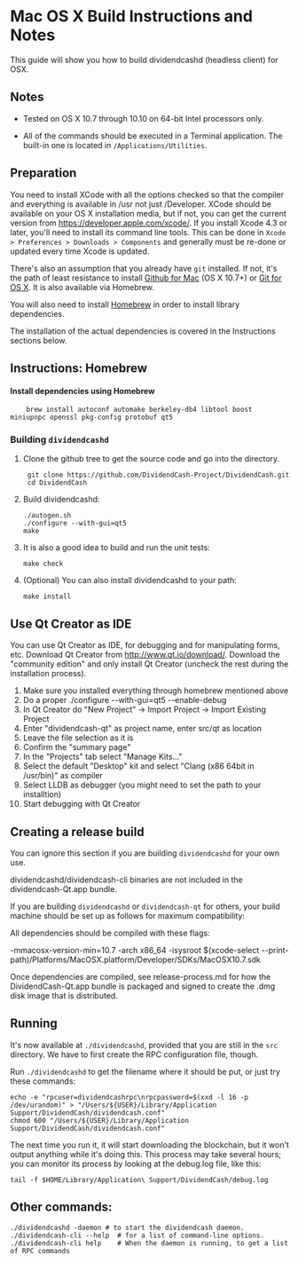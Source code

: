 Mac OS X Build Instructions and Notes
====================================
This guide will show you how to build dividendcashd (headless client) for OSX.

Notes
-----

* Tested on OS X 10.7 through 10.10 on 64-bit Intel processors only.

* All of the commands should be executed in a Terminal application. The
built-in one is located in `/Applications/Utilities`.

Preparation
-----------

You need to install XCode with all the options checked so that the compiler
and everything is available in /usr not just /Developer. XCode should be
available on your OS X installation media, but if not, you can get the
current version from https://developer.apple.com/xcode/. If you install
Xcode 4.3 or later, you'll need to install its command line tools. This can
be done in `Xcode > Preferences > Downloads > Components` and generally must
be re-done or updated every time Xcode is updated.

There's also an assumption that you already have `git` installed. If
not, it's the path of least resistance to install [Github for Mac](https://mac.github.com/)
(OS X 10.7+) or
[Git for OS X](https://code.google.com/p/git-osx-installer/). It is also
available via Homebrew.

You will also need to install [Homebrew](http://brew.sh) in order to install library
dependencies.

The installation of the actual dependencies is covered in the Instructions
sections below.

Instructions: Homebrew
----------------------

#### Install dependencies using Homebrew

        brew install autoconf automake berkeley-db4 libtool boost miniupnpc openssl pkg-config protobuf qt5

### Building `dividendcashd`

1. Clone the github tree to get the source code and go into the directory.

        git clone https://github.com/DividendCash-Project/DividendCash.git
        cd DividendCash

2.  Build dividendcashd:

        ./autogen.sh
        ./configure --with-gui=qt5
        make

3.  It is also a good idea to build and run the unit tests:

        make check

4.  (Optional) You can also install dividendcashd to your path:

        make install

Use Qt Creator as IDE
------------------------
You can use Qt Creator as IDE, for debugging and for manipulating forms, etc.
Download Qt Creator from http://www.qt.io/download/. Download the "community edition" and only install Qt Creator (uncheck the rest during the installation process).

1. Make sure you installed everything through homebrew mentioned above
2. Do a proper ./configure --with-gui=qt5 --enable-debug
3. In Qt Creator do "New Project" -> Import Project -> Import Existing Project
4. Enter "dividendcash-qt" as project name, enter src/qt as location
5. Leave the file selection as it is
6. Confirm the "summary page"
7. In the "Projects" tab select "Manage Kits..."
8. Select the default "Desktop" kit and select "Clang (x86 64bit in /usr/bin)" as compiler
9. Select LLDB as debugger (you might need to set the path to your installtion)
10. Start debugging with Qt Creator

Creating a release build
------------------------
You can ignore this section if you are building `dividendcashd` for your own use.

dividendcashd/dividendcash-cli binaries are not included in the dividendcash-Qt.app bundle.

If you are building `dividendcashd` or `dividendcash-qt` for others, your build machine should be set up
as follows for maximum compatibility:

All dependencies should be compiled with these flags:

 -mmacosx-version-min=10.7
 -arch x86_64
 -isysroot $(xcode-select --print-path)/Platforms/MacOSX.platform/Developer/SDKs/MacOSX10.7.sdk

Once dependencies are compiled, see release-process.md for how the DividendCash-Qt.app
bundle is packaged and signed to create the .dmg disk image that is distributed.

Running
-------

It's now available at `./dividendcashd`, provided that you are still in the `src`
directory. We have to first create the RPC configuration file, though.

Run `./dividendcashd` to get the filename where it should be put, or just try these
commands:

    echo -e "rpcuser=dividendcashrpc\nrpcpassword=$(xxd -l 16 -p /dev/urandom)" > "/Users/${USER}/Library/Application Support/DividendCash/dividendcash.conf"
    chmod 600 "/Users/${USER}/Library/Application Support/DividendCash/dividendcash.conf"

The next time you run it, it will start downloading the blockchain, but it won't
output anything while it's doing this. This process may take several hours;
you can monitor its process by looking at the debug.log file, like this:

    tail -f $HOME/Library/Application\ Support/DividendCash/debug.log

Other commands:
-------

    ./dividendcashd -daemon # to start the dividendcash daemon.
    ./dividendcash-cli --help  # for a list of command-line options.
    ./dividendcash-cli help    # When the daemon is running, to get a list of RPC commands
